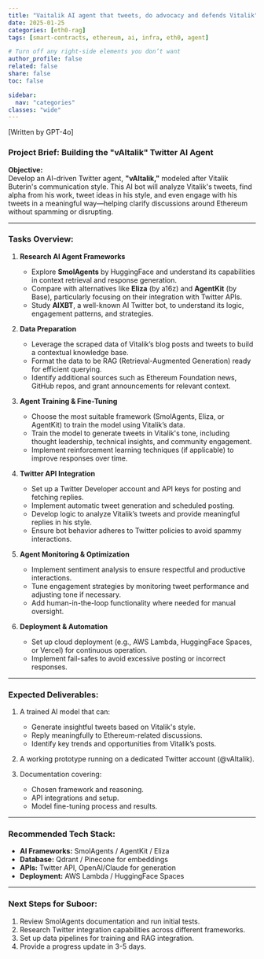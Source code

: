 ```yaml
---
title: "Vaitalik AI agent that tweets, do advocacy and defends Vitalik"
date: 2025-01-25
categories: [eth0-rag]
tags: [smart-contracts, ethereum, ai, infra, eth0, agent]

# Turn off any right‐side elements you don’t want
author_profile: false
related: false
share: false
toc: false

sidebar:
  nav: "categories"
classes: "wide"
---
```


[Written by GPT-4o]
### **Project Brief: Building the "vAItalik" Twitter AI Agent**  
**Objective:**  
Develop an AI-driven Twitter agent, **"vAItalik,"** modeled after Vitalik Buterin's communication style. This AI bot will analyze Vitalik's tweets, find alpha from his work, tweet ideas in his style, and even engage with his tweets in a meaningful way—helping clarify discussions around Ethereum without spamming or disrupting.

---

### **Tasks Overview:**  
1. **Research AI Agent Frameworks**  
   - Explore **SmolAgents** by HuggingFace and understand its capabilities in context retrieval and response generation.  
   - Compare with alternatives like **Eliza** (by a16z) and **AgentKit** (by Base), particularly focusing on their integration with Twitter APIs.  
   - Study **AIXBT**, a well-known AI Twitter bot, to understand its logic, engagement patterns, and strategies.

2. **Data Preparation**  
   - Leverage the scraped data of Vitalik’s blog posts and tweets to build a contextual knowledge base.  
   - Format the data to be RAG (Retrieval-Augmented Generation) ready for efficient querying.  
   - Identify additional sources such as Ethereum Foundation news, GitHub repos, and grant announcements for relevant context.

3. **Agent Training & Fine-Tuning**  
   - Choose the most suitable framework (SmolAgents, Eliza, or AgentKit) to train the model using Vitalik’s data.  
   - Train the model to generate tweets in Vitalik's tone, including thought leadership, technical insights, and community engagement.  
   - Implement reinforcement learning techniques (if applicable) to improve responses over time.

4. **Twitter API Integration**  
   - Set up a Twitter Developer account and API keys for posting and fetching replies.  
   - Implement automatic tweet generation and scheduled posting.  
   - Develop logic to analyze Vitalik’s tweets and provide meaningful replies in his style.  
   - Ensure bot behavior adheres to Twitter policies to avoid spammy interactions.

5. **Agent Monitoring & Optimization**  
   - Implement sentiment analysis to ensure respectful and productive interactions.  
   - Tune engagement strategies by monitoring tweet performance and adjusting tone if necessary.  
   - Add human-in-the-loop functionality where needed for manual oversight.

6. **Deployment & Automation**  
   - Set up cloud deployment (e.g., AWS Lambda, HuggingFace Spaces, or Vercel) for continuous operation.  
   - Implement fail-safes to avoid excessive posting or incorrect responses.

---

### **Expected Deliverables:**  
1. A trained AI model that can:  
   - Generate insightful tweets based on Vitalik's style.  
   - Reply meaningfully to Ethereum-related discussions.  
   - Identify key trends and opportunities from Vitalik’s posts.

2. A working prototype running on a dedicated Twitter account (@vAItalik).  

3. Documentation covering:  
   - Chosen framework and reasoning.  
   - API integrations and setup.  
   - Model fine-tuning process and results.

---

### **Recommended Tech Stack:**  
- **AI Frameworks:** SmolAgents / AgentKit / Eliza  
- **Database:** Qdrant / Pinecone for embeddings  
- **APIs:** Twitter API, OpenAI/Claude for generation  
- **Deployment:** AWS Lambda / HuggingFace Spaces  

---

### **Next Steps for Suboor:**  
1. Review SmolAgents documentation and run initial tests.  
2. Research Twitter integration capabilities across different frameworks.  
3. Set up data pipelines for training and RAG integration.  
4. Provide a progress update in 3-5 days.
